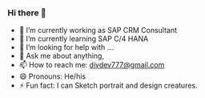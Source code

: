 ### Hi there 👋

- 🔭 I’m currently working as SAP CRM Consultant 
- 🌱 I’m currently learning SAP C/4 HANA
- 🤔 I’m looking for help with ...
- 💬 Ask me about anything, 
- 📫 How to reach me: divdev777@gmail.com
- 😄 Pronouns: He/his
- ⚡ Fun fact: I can Sketch portrait and design creatures.
